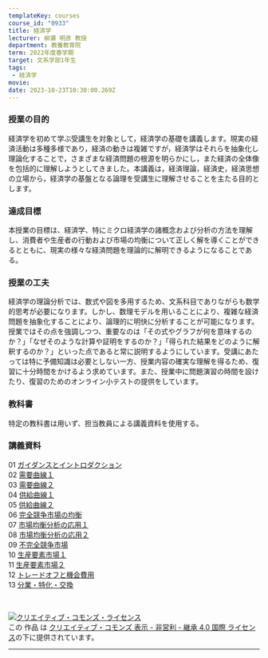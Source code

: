```yaml
---
templateKey: courses
course_id: "0933"
title: 経済学
lecturer: 柳瀬 明彦 教授
department: 教養教育院
term: 2022年度春学期
target: 文系学部1年生
tags:
 - 経済学
movie: 
date: 2023-10-23T10:30:00.269Z
---
```

### 授業の目的
経済学を初めて学ぶ受講生を対象として，経済学の基礎を講義します。現実の経済活動は多種多様であり，経済の動きは複雑ですが，経済学はそれらを抽象化し理論化することで，さまざまな経済問題の根源を明らかにし，また経済の全体像を包括的に理解しようとしてきました。本講義は，経済理論，経済史，経済思想の立場から，経済学の基盤となる論理を受講生に理解させることを主たる目的とします。

### 達成目標
本授業の目標は、経済学、特にミクロ経済学の諸概念および分析の方法を理解し、消費者や生産者の行動および市場の均衡について正しく解を導くことができるとともに、現実の様々な経済問題を理論的に解明できるようになることである。

### 授業の工夫
経済学の理論分析では、数式や図を多用するため、文系科目でありながらも数学的思考が必要になります。しかし、数理モデルを用いることにより、複雑な経済問題を抽象化することにより、論理的に明快に分析することが可能になります。授業ではその点を強調しつつ、重要なのは「その式やグラフが何を意味するのか？」「なぜそのような計算や証明をするのか？」「得られた結果をどのように解釈するのか？」といった点であると常に説明するようにしています。受講にあたっては特に予備知識は必要としない一方、授業内容の確実な理解を得るため、復習に十分時間をかけるよう求めています。また、授業中に問題演習の時間を設けたり、復習のためのオンライン小テストの提供をしています。

### 教科書
特定の教科書は用いず、担当教員による講義資料を使用する。

### 講義資料
01 [ガイダンスとイントロダクション](https://ocw.nagoya-u.jp/files/933/slide01.pdf)  
02 [需要曲線１](https://ocw.nagoya-u.jp/files/933/slide02.pdf)  
03 [需要曲線２](https://ocw.nagoya-u.jp/files/933/slide03.pdf)  
04 [供給曲線１](https://ocw.nagoya-u.jp/files/933/slide04.pdf)  
05 [供給曲線２](https://ocw.nagoya-u.jp/files/933/slide05.pdf)  
06 [完全競争市場の均衡](https://ocw.nagoya-u.jp/files/933/slide06.pdf)  
07 [市場均衡分析の応用１](https://ocw.nagoya-u.jp/files/933/slide07.pdf)  
08 [市場均衡分析の応用２](https://ocw.nagoya-u.jp/files/933/slide08.pdf)  
09 [不完全競争市場](https://ocw.nagoya-u.jp/files/933/slide09.pdf)  
10 [生産要素市場１](https://ocw.nagoya-u.jp/files/933/slide10.pdf)  
11 [生産要素市場２](https://ocw.nagoya-u.jp/files/933/slide11.pdf)  
12 [トレードオフと機会費用](https://ocw.nagoya-u.jp/files/933/slide12.pdf)  
13 [分業・特化・交換](https://ocw.nagoya-u.jp/files/933/slide13.pdf)  

</br>

<a rel="license" href="http://creativecommons.org/licenses/by-nc-sa/4.0/"><img alt="クリエイティブ・コモンズ・ライセンス" style="border-width:0" data-src="" src="https://i.creativecommons.org/l/by-nc-sa/4.0/88x31.png" /></a><br />この 作品 は <a rel="license" href="http://creativecommons.org/licenses/by-nc-sa/4.0/">クリエイティブ・コモンズ 表示 - 非営利 - 継承 4.0 国際 ライセンス</a>の下に提供されています。

---
